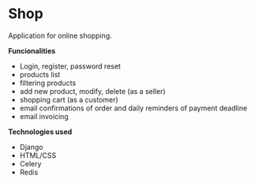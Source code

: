 # Shop
Application for online shopping.

**Funcionalities**
- Login, register, password reset
- products list
- filtering products 
- add new product, modify, delete (as a seller)
- shopping cart (as a customer)
- email confirmations of order and daily reminders of payment deadline
- email invoicing

**Technologies used**
- Django
- HTML/CSS
- Celery
- Redis
